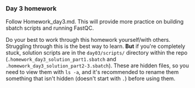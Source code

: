 ### Day 3 homework

Follow Homework_day3.md. This will provide more practice on building sbatch scripts and running FastQC.

Do your best to work through this homework yourself/with others. Struggling through this is the best way to learn. **But** if you're completely stuck, solution scripts are in the `day03/scripts/` directory within the repo (`.homework_day3_solution_part1.sbatch` and `.homework_day3_solution_part2-3.sbatch`). These are hidden files, so you need to view them with `ls -a`, and it's recommended to rename them something that isn't hidden (doesn't start with `.`) before using them. 
